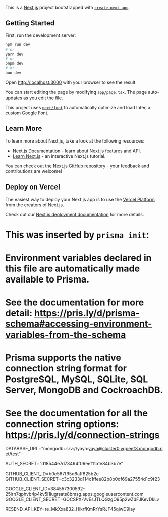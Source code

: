This is a [Next.js](https://nextjs.org/) project bootstrapped with [`create-next-app`](https://github.com/vercel/next.js/tree/canary/packages/create-next-app).

## Getting Started

First, run the development server:

```bash
npm run dev
# or
yarn dev
# or
pnpm dev
# or
bun dev
```

Open [http://localhost:3000](http://localhost:3000) with your browser to see the result.

You can start editing the page by modifying `app/page.tsx`. The page auto-updates as you edit the file.

This project uses [`next/font`](https://nextjs.org/docs/basic-features/font-optimization) to automatically optimize and load Inter, a custom Google Font.

## Learn More

To learn more about Next.js, take a look at the following resources:

- [Next.js Documentation](https://nextjs.org/docs) - learn about Next.js features and API.
- [Learn Next.js](https://nextjs.org/learn) - an interactive Next.js tutorial.

You can check out [the Next.js GitHub repository](https://github.com/vercel/next.js/) - your feedback and contributions are welcome!

## Deploy on Vercel

The easiest way to deploy your Next.js app is to use the [Vercel Platform](https://vercel.com/new?utm_medium=default-template&filter=next.js&utm_source=create-next-app&utm_campaign=create-next-app-readme) from the creators of Next.js.

Check out our [Next.js deployment documentation](https://nextjs.org/docs/deployment) for more details.






# This was inserted by `prisma init`:
# Environment variables declared in this file are automatically made available to Prisma.
# See the documentation for more detail: https://pris.ly/d/prisma-schema#accessing-environment-variables-from-the-schema

# Prisma supports the native connection string format for PostgreSQL, MySQL, SQLite, SQL Server, MongoDB and CockroachDB.
# See the documentation for all the connection string options: https://pris.ly/d/connection-strings

DATABASE_URL="mongodb+srv://yaya:yaya@cluster0.ygpeef3.mongodb.net/test"

AUTH_SECRET="d18544e7d73464f06eef11a1e84b3b7e"

GITHUB_CLIENT_ID=b0c567f95d6aff825b2e
GITHUB_CLIENT_SECRET=c3c3233d114c1ffee82b8b0df69a27554d1c9f23

GOOGLE_CLIENT_ID=384557300592-25irn7qphvb4p4kv5i1iugrsats8bmsg.apps.googleusercontent.com
GOOGLE_CLIENT_SECRET=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

RESEND_API_KEY=re_MkXxa832_HikrfKmRrYsRJF45qiwD9iay
